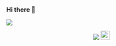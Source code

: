 ### Hi there 👋
<a href="https://github.com/ABSphreak/ABSphreak"></a>

<img src="https://user-images.githubusercontent.com/73097560/115834477-dbab4500-a447-11eb-908a-139a6edaec5c.gif">

<p align="center">
  <a href="https://github.com/DenverCoder1/readme-typing-svg"><img src="https://readme-typing-svg.herokuapp.com?font=Times+New+Roman&color=FF7F00&size=25&center=true&vCenter=true&width=600&height=100&lines=Isaac+Joshua+Proaño...;Software+engineering+student;Love+to+learn+new+stuffs.."></a>
<img src="https://github.com/TheDudeThatCode/TheDudeThatCode/blob/master/Assets/Earth.gif" width="24px">
<!--
**Blurryfacce/Blurryfacce** is a ✨ _special_ ✨ repository because its `README.md` (this file) appears on your GitHub profile.

Here are some ideas to get you started:

- 🔭 I’m currently working on ...
- 🌱 I’m currently learning ...
- 👯 I’m looking to collaborate on ...
- 🤔 I’m looking for help with ...
- 💬 Ask me about ...
- 📫 How to reach me: ...
- 😄 Pronouns: ...
- ⚡ Fun fact: ...
-->

